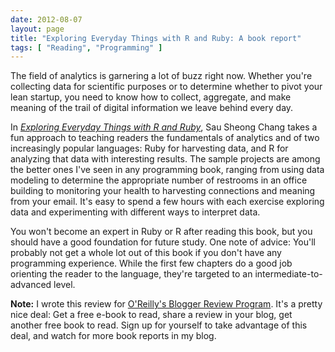 ```yaml
---
date: 2012-08-07
layout: page
title: "Exploring Everyday Things with R and Ruby: A book report"
tags: [ "Reading", "Programming" ]
---
```


The field of analytics is garnering a lot of buzz right now. Whether you're collecting data for scientific purposes or to determine whether to pivot your lean startup, you need to know how to collect, aggregate, and make meaning of the trail of digital information we leave behind every day.

In *[Exploring Everyday Things with R and Ruby](http://shop.oreilly.com/product/0636920022626.do)*, Sau Sheong Chang takes a fun approach to teaching readers the fundamentals of analytics and of two increasingly popular languages: Ruby for harvesting data, and R for analyzing that data with interesting results. The sample projects are among the better ones I've seen in any programming book, ranging from using data modeling to determine the appropriate number of restrooms in an office building to monitoring your health to harvesting connections and meaning from your email. It's easy to spend a few hours with each exercise exploring data and experimenting with different ways to interpret data.

You won't become an expert in Ruby or R after reading this book, but you should have a good foundation for future study. One note of advice: You'll probably not get a whole lot out of this book if you don't have any programming experience. While the first few chapters do a good job orienting the reader to the language, they're targeted to an intermediate-to-advanced level.

**Note:** I wrote this review for [O'Reilly's Blogger Review Program](http://oreilly.com/bloggers/). It's a pretty nice deal: Get a free e-book to read, share a review in your blog, get another free book to read. Sign up for yourself to take advantage of this deal, and watch for more book reports in my blog.